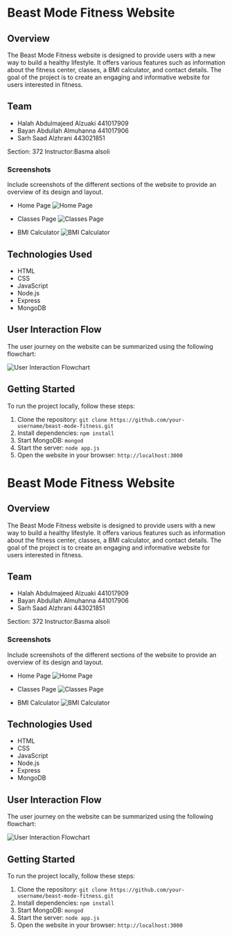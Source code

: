 # Beast Mode Fitness Website

## Overview

The Beast Mode Fitness website is designed to provide users with a new way to build a healthy lifestyle. It offers various features such as information about the fitness center, classes, a BMI calculator, and contact details. The goal of the project is to create an engaging and informative website for users interested in fitness.

## Team
- Halah Abdulmajeed Alzuaki 441017909
- Bayan Abdullah Almuhanna 441017906
- Sarh Saad Alzhrani 443021851

Section: 372 
Instructor:Basma alsoli

### Screenshots

Include screenshots of the different sections of the website to provide an overview of its design and layout.

- Home Page
  ![Home Page](screenshots/1.png)

- Classes Page
  ![Classes Page](screenshots/2.png)

- BMI Calculator
  ![BMI Calculator](screenshots/3.png)

## Technologies Used

- HTML
- CSS
- JavaScript
- Node.js
- Express
- MongoDB

## User Interaction Flow

The user journey on the website can be summarized using the following flowchart:

![User Interaction Flowchart](screenshots/flowchart.png)

## Getting Started

To run the project locally, follow these steps:

1. Clone the repository: `git clone https://github.com/your-username/beast-mode-fitness.git`
2. Install dependencies: `npm install`
3. Start MongoDB: `mongod`
4. Start the server: `node app.js`
5. Open the website in your browser: `http://localhost:3000`
# Beast Mode Fitness Website

## Overview

The Beast Mode Fitness website is designed to provide users with a new way to build a healthy lifestyle. It offers various features such as information about the fitness center, classes, a BMI calculator, and contact details. The goal of the project is to create an engaging and informative website for users interested in fitness.

## Team
- Halah Abdulmajeed Alzuaki 441017909
- Bayan Abdullah Almuhanna 441017906
- Sarh Saad Alzhrani 443021851

Section: 372 
Instructor:Basma alsoli

### Screenshots

Include screenshots of the different sections of the website to provide an overview of its design and layout.

- Home Page
  ![Home Page](screenshots/1.png)

- Classes Page
  ![Classes Page](screenshots/2.png)

- BMI Calculator
  ![BMI Calculator](screenshots/3.png)

## Technologies Used

- HTML
- CSS
- JavaScript
- Node.js
- Express
- MongoDB

## User Interaction Flow

The user journey on the website can be summarized using the following flowchart:

![User Interaction Flowchart](screenshots/flowchart.png)

## Getting Started

To run the project locally, follow these steps:

1. Clone the repository: `git clone https://github.com/your-username/beast-mode-fitness.git`
2. Install dependencies: `npm install`
3. Start MongoDB: `mongod`
4. Start the server: `node app.js`
5. Open the website in your browser: `http://localhost:3000`
